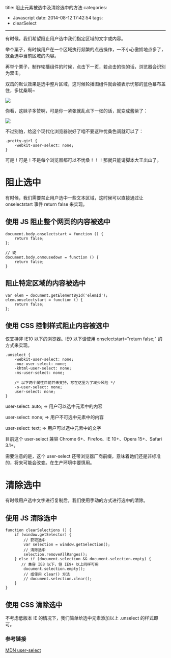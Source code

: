 title: 阻止元素被选中及清除选中的方法
categories:
  - Javascript
date: 2014-08-12 17:42:54
tags:
  - clearSelect    
---

有时候，我们希望阻止用户选中我们指定区域的文字或内容。

举个栗子，有时候用户在一个区域执行频繁的点击操作，一不小心傲娇地点多了，就会选中当前区域的内容。

再举个栗子，制作轮播组件的时候，点击下一页，若点击的快的话，浏览器会识别为双击。

双击的默认效果是选中整片区域，这时候轮播图组件就会被表示忧郁的蓝色幕布盖住，多忧桑啊~

![](http://laispace.u.qiniudn.com/%E9%98%BB%E6%AD%A2%E5%85%83%E7%B4%A0%E8%A2%AB%E9%80%89%E4%B8%AD%E5%8F%8A%E6%B8%85%E9%99%A4%E9%80%89%E4%B8%AD%E7%9A%84%E6%96%B9%E6%B3%951.jpg)

你看，这妹子多赞啊，可是你一紧张就乱点下一张的话，就变成酱紫了：

![](http://laispace.u.qiniudn.com/%E9%98%BB%E6%AD%A2%E5%85%83%E7%B4%A0%E8%A2%AB%E9%80%89%E4%B8%AD%E5%8F%8A%E6%B8%85%E9%99%A4%E9%80%89%E4%B8%AD%E7%9A%84%E6%96%B9%E6%B3%952.jpg)

不过别怕，给这个现代化浏览器说好了咱不要这种忧桑色调就可以了：

```
.pretty-girl {
    -webkit-user-select: none;     
}
```

可是！可是！不是每个浏览器都可以不忧桑！！！那就只能请脚本大王出山了。

# 阻止选中

有时候，我们需要禁止用户选中一些文本区域，这时候可以直接通过让 onselectstart 事件 return false 来实现。

## 使用 JS 阻止整个网页的内容被选中

```
document.body.onselectstart = function () { 
    return false; 
};

// 或
document.body.onmousedown = function () { 
    return false; 
}
```

## 阻止特定区域的内容被选中
```
var elem = document.getElementById('elemId');
elem.onselectstart = function () {
    return false;
};
```

## 使用 CSS 控制样式阻止内容被选中

仅支持非 IE10 以下的浏览器。IE9 以下请使用 onselectstart="return false;" 的方式来实现。
```
.unselect {
    -webkit-user-select: none; 
    -moz-user-select: none;    
    -khtml-user-select: none;  
    -ms-user-select: none;    
    
    /* 以下两个属性目前并未支持，写在这里为了减少风险 */
    -o-user-select: none;
    user-select: none;  
}
```

user-select: auto;  => 用户可以选中元素中的内容

user-select: none; => 用户不可选中元素中的内容

user-select: text;  => 用户可以选中元素中的文字

目前这个 user-select 兼容 Chrome 6+、Firefox、IE 10+、Opera 15+、Safari 3.1+。

需要注意的是，这个 user-select 还带浏览器厂商前缀，意味着她们还是非标准的，将来可能会改变。在生产环境中要慎用。

# 清除选中

有时候用户选中文字进行复制后，我们使用手动的方式进行选中的清除。

## 使用 JS 清除选中

```
function clearSelections () {
    if (window.getSelector) {
        // 获取选中
        var selection = window.getSelection();
        // 清除选中
        selection.removeAllRanges();
    } else if (document.selection && document.selection.empty) {
       // 兼容 IE8 以下，但 IE9+ 以上同样可用
        document.selection.empty();
        // 或使用 clear() 方法
        // document.selection.clear();
    }       
}
```

## 使用 CSS 清除选中

不考虑低版本 IE 的情况下，我们简单给选中元素添加以上 .unselect 的样式即可。

### 参考链接
[MDN user-select](https://developer.mozilla.org/en-US/docs/Web/CSS/user-select)

